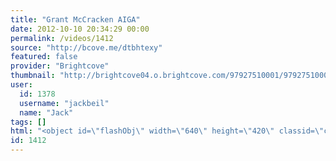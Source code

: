 ```yaml
---
title: "Grant McCracken AIGA"
date: 2012-10-10 20:34:29 00:00
permalink: /videos/1412
source: "http://bcove.me/dtbhtexy"
featured: false
provider: "Brightcove"
thumbnail: "http://brightcove04.o.brightcove.com/97927510001/97927510001_873360487001_ari-origin06-arc-549-1301587399906.jpg?pubId=97927510001"
user:
  id: 1378
  username: "jackbeil"
  name: "Jack"
tags: []
html: "<object id=\"flashObj\" width=\"640\" height=\"420\" classid=\"clsid:D27CDB6E-AE6D-11cf-96B8-444553540000\" codebase=\"http://download.macromedia.com/pub/shockwave/cabs/flash/swflash.cab#version=9,0,47,0\"><param name=\"wmode\" value=\"transparent\"><param name=\"movie\" value=\"http://c.brightcove.com/services/viewer/federated_f9?isVid=1&amp;isUI=1\"><param name=\"bgcolor\" value=\"#FFFFFF\"><param name=\"flashVars\" value=\"@videoPlayer=853077316001&amp;autoStart=false&amp;playerID=1101641210001&amp;domain=embed&amp;dynamicStreaming=true\"><param name=\"base\" value=\"http://admin.brightcove.com\"><param name=\"seamlesstabbing\" value=\"false\"><param name=\"allowFullScreen\" value=\"true\"><param name=\"swLiveConnect\" value=\"true\"><param name=\"allowScriptAccess\" value=\"always\"><embed src=\"http://c.brightcove.com/services/viewer/federated_f9?isVid=1&amp;isUI=1\" bgcolor=\"#FFFFFF\" flashvars=\"@videoPlayer=853077316001&amp;playerID=1101641210001&amp;domain=embed&amp;dynamicStreaming=true&amp;autoStart=false\" base=\"http://admin.brightcove.com\" name=\"flashObj\" width=\"480\" height=\"270\" seamlesstabbing=\"false\" type=\"application/x-shockwave-flash\" allowfullscreen=\"true\" allowscriptaccess=\"always\" swliveconnect=\"true\" pluginspage=\"http://www.macromedia.com/shockwave/download/index.cgi?P1_Prod_Version=ShockwaveFlash\" wmode=\"transparent\"></embed></object>"
id: 1412
---
```


